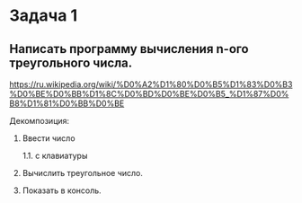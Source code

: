 # Задача 1
## Написать программу вычисления n-ого треугольного числа.
https://ru.wikipedia.org/wiki/%D0%A2%D1%80%D0%B5%D1%83%D0%B3%D0%BE%D0%BB%D1%8C%D0%BD%D0%BE%D0%B5_%D1%87%D0%B8%D1%81%D0%BB%D0%BE

Декомпозиция:

1. Ввести число
    
    1.1. с клавиатуры
2. Вычислить треугольное число.
3. Показать в консоль.